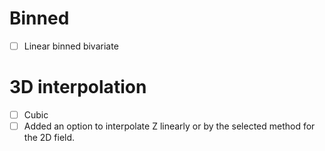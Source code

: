# Binned

- [ ] Linear binned bivariate

# 3D interpolation

- [ ] Cubic
- [ ] Added an option to interpolate Z linearly or by the selected
      method for the 2D field.
